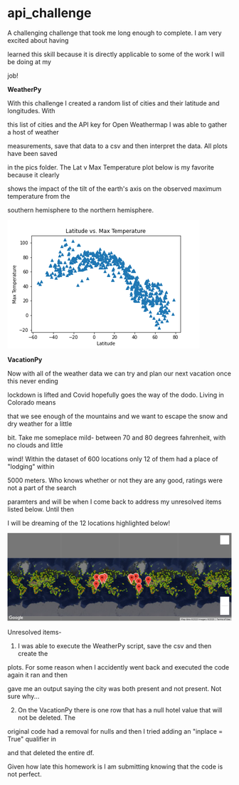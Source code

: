 # api_challenge

A challenging challenge that took me long enough to complete.  I am very excited about having

learned this skill because it is directly applicable to some of the work I will be doing at my 

job!

**WeatherPy**

With this challenge I created a random list of cities and their latitude and longitudes.  With

this list of cities and the API key for Open Weathermap I was able to gather a host of weather 

measurements, save that data to a csv and then interpret the data.  All plots have been saved

in the pics folder.  The Lat v Max Temperature plot below is my favorite because it clearly 

shows the impact of the tilt of the earth's axis on the observed maximum temperature from the 

southern hemisphere to the northern hemisphere.

![](weatherpy/pics/Lat_v_max_temp.png)

**VacationPy**

Now with all of the weather data we can try and plan our next vacation once this never ending

lockdown is lifted and Covid hopefully goes the way of the dodo.  Living in Colorado means

that we see enough of the mountains and we want to escape the snow and dry weather for a little

bit.  Take me someplace mild- between 70 and 80 degrees fahrenheit, with no clouds and little

wind!  Within the dataset of 600 locations only 12 of them had a place of "lodging" within 

5000 meters.  Who knows whether or not they are any good, ratings were not a part of the search

paramters and will be when I come back to address my unresolved items listed below.  Until then

I will be dreaming of the 12 locations highlighted below!

![](vacationpy/Pics/marker_map.png)


Unresolved items- 

1)  I was able to execute the WeatherPy script, save the csv and then create the

plots.  For some reason when I accidently went back and executed the code again it ran and then 

gave me an output saying the city was both present and not present.  Not sure why...

2) On the VacationPy there is one row that has a null hotel value that will not be deleted.  The 

original code had a removal for nulls and then I tried adding an "inplace = True" qualifier in 

and that deleted the entire df.

Given how late this homework is I am submitting knowing that the code is not perfect.